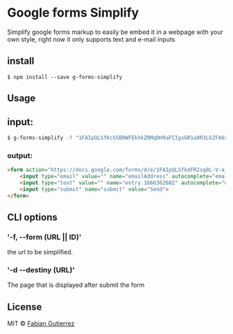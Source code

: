# Google forms Simplify

Simplify google forms markup to easily be embed it in a webpage with your own style, right now it only supports text and e-mail inputs

## install

`$ npm install --save g-forms-simplify`

## Usage

## input:
```bash
$ g-forms-simplify -f "1FAIpQLSfKcGSBRWFEkhkZRMqDH9aFCIgsGR1a0R3LkZFA6ssNPx5tpw"
```
### output:
```html
<form action="https://docs.google.com/forms/d/e/1FAIpQLSfkdFR2sq8L-V-a_x3Ms6JAd-ol6jdm7AqOrRMy3Cp_g3Wz2Q/formResponse" method="" target="hidden_iframe" onsubmit="submitted=true">
	<input type="email" value="" name="emailAddress" autocomplete="email" required="required" placeholder=""/>
	<input type="text" value="" name="entry.1666362602" autocomplete="off" required="undefined" placeholder=""/>
	<input type="submit" name="submit" value="Send">
</form>

```
## CLI options

### '-f, --form (URL || ID)'
the url to be simplified.

### '-d --destiny (URL)'
The page that is displayed after submit the form

## License

MIT © [Fabian Gutierrez](http://fabiangutierrez.co)

